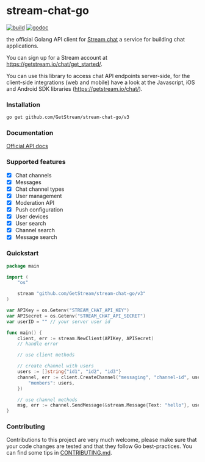 # stream-chat-go

[![build](https://github.com/GetStream/stream-chat-go/workflows/build/badge.svg)](https://github.com/GetStream/stream-chat-go/actions)
[![godoc](https://pkg.go.dev/badge/GetStream/stream-chat-go)](https://pkg.go.dev/github.com/GetStream/stream-chat-go/v3?tab=doc)

the official Golang API client for [Stream chat](https://getstream.io/chat/) a service for building chat applications.

You can sign up for a Stream account at https://getstream.io/chat/get_started/.

You can use this library to access chat API endpoints server-side, for the client-side integrations (web and mobile) have a look at the Javascript, iOS and Android SDK libraries (https://getstream.io/chat/).

### Installation

```bash
go get github.com/GetStream/stream-chat-go/v3
```

### Documentation

[Official API docs](https://getstream.io/chat/docs/)

### Supported features

- [x] Chat channels
- [x] Messages
- [x] Chat channel types
- [x] User management
- [x] Moderation API
- [x] Push configuration
- [x] User devices
- [x] User search
- [x] Channel search
- [x] Message search

### Quickstart

```go
package main

import (
	"os"

	stream "github.com/GetStream/stream-chat-go/v3"
)

var APIKey = os.Getenv("STREAM_CHAT_API_KEY")
var APISecret = os.Getenv("STREAM_CHAT_API_SECRET")
var userID = "" // your server user id

func main() {
	client, err := stream.NewClient(APIKey, APISecret)
	// handle error

	// use client methods

	// create channel with users
	users := []string{"id1", "id2", "id3"}
	channel, err := client.CreateChannel("messaging", "channel-id", userID, map[string]interface{}{
		"members": users,
	})

	// use channel methods
	msg, err := channel.SendMessage(&stream.Message{Text: "hello"}, userID)
}
```

### Contributing

Contributions to this project are very much welcome, please make sure that your code changes are tested and that they follow
Go best-practices. You can find some tips in [CONTRIBUTING.md](./CONTRIBUTING.md).
